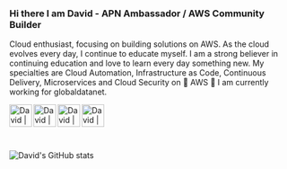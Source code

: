 ### Hi there I am David - APN Ambassador / AWS Community Builder

Cloud enthusiast, focusing on building solutions on AWS. As the cloud evolves every day, I continue to educate myself.
I am a strong believer in continuing education and love to learn every day something new. My specialties are Cloud Automation, Infrastructure as Code, Continuous Delivery, Microservices and Cloud Security on 🧡 AWS 🧡
I am currently working for globaldatanet.


<a href="https://twitter.com/DAKNHH" target="_blank">
  <img align="left" alt="David | Twitter" width="40px" src="https://raw.githubusercontent.com/anuraghazra/anuraghazra/master/assets/twitter.svg" />
</a>
<a href="https://www.linkedin.com/in/daknhh/" target="_blank">
  <img align="left" alt="David | Linkedin" width="40px" src="https://image.flaticon.com/icons/svg/174/174857.svg" />
</a>
<a href="https://aws.amazon.com/partners/ambassadors/?cards-body.sort-by=item.additionalFields.ambassadorName&cards-body.sort-order=asc&cards-body.q=david%2Bkrohn&cards-body.q_operator=AND" target="_blank">
  <img align="left" alt="David | AWS " width="40px" src="https://tse2.mm.bing.net/th?id=OIP.TbSXn2jIKNB-Nenc3_obiwHaHa&pid=Api" />
</a>
<a href="https://dev.to/daknhh" target="_blank">
  <img align="left" alt="David | AWS " width="40px" src="https://cdn3.iconfinder.com/data/icons/logos-and-brands-adobe/512/84_Dev-512.png" />
</a>





<br />
<br /><br />
<br />

![David's GitHub stats](https://github-readme-stats.vercel.app/api?username=daknhh&show_icons=true&theme=blueberry)


<!--
**daknhh/daknhh** is a ✨ _special_ ✨ repository because its `README.md` (this file) appears on your GitHub profile.


